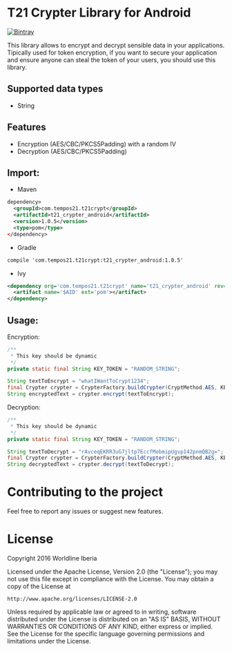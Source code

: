 # T21 Crypter Library for Android

[![Bintray](https://api.bintray.com/packages/worldline-spain/maven/t21_crypter_android/images/download.svg)](https://bintray.com/worldline-spain/maven/t21_crypter_android/_latestVersion)

This library allows to encrypt and decrypt sensible data in your applications.
Tipically used for token encryption, if you want to secure your application and ensure anyone can steal the token of your users, you should use this library.

## Supported data types
- String

## Features
- Encryption (AES/CBC/PKCS5Padding) with a random IV
- Decryption (AES/CBC/PKCS5Padding)

## Import:

- Maven
```xml
dependency>
  <groupId>com.tempos21.t21crypt</groupId>
  <artifactId>t21_crypter_android</artifactId>
  <version>1.0.5</version>
  <type>pom</type>
</dependency>
````
- Gradle
```xml
compile 'com.tempos21.t21crypt:t21_crypter_android:1.0.5'
```
- Ivy
```xml
<dependency org='com.tempos21.t21crypt' name='t21_crypter_android' rev='1.0.5'>
  <artifact name='$AID' ext='pom'></artifact>
</dependency>
```

## Usage:

Encryption:

```java
/**
 * This key should be dynamic
 */
private static final String KEY_TOKEN = "RANDOM_STRING";

String textToEncrypt = "whatIWantToCrypt1234";
final Crypter crypter = CrypterFactory.buildCrypter(CryptMethod.AES, KEY_TOKEN);
String encryptedText = crypter.encrypt(textToEncrypt);
```

Decryption:

```java
/**
 * This key should be dynamic
 */
private static final String KEY_TOKEN = "RANDOM_STRING";

String textToDecrypt = "rAvceqEKRR3uG7jltp7EccfMobmipUgvp142pnmQB2g=";
final Crypter crypter = CrypterFactory.buildCrypter(CryptMethod.AES, KEY_TOKEN);
String decryptedText = crypter.decrypt(textToDecrypt);
```

# Contributing to the project

Feel free to report any issues or suggest new features.

# License

Copyright 2016 Worldline Iberia

Licensed under the Apache License, Version 2.0 (the "License");
you may not use this file except in compliance with the License.
You may obtain a copy of the License at

    http://www.apache.org/licenses/LICENSE-2.0

Unless required by applicable law or agreed to in writing, software
distributed under the License is distributed on an "AS IS" BASIS,
WITHOUT WARRANTIES OR CONDITIONS OF ANY KIND, either express or implied.
See the License for the specific language governing permissions and
limitations under the License.
